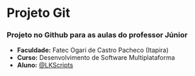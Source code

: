 # Projeto Git

### Projeto no Github para as aulas do professor Júnior

- **Faculdade:** Fatec Ogari de Castro Pacheco (Itapira)
- **Curso:** Desenvolvimento de Software Multiplataforma
- **Aluno:** [@LKScripts](https://github.com/LKScripts)
